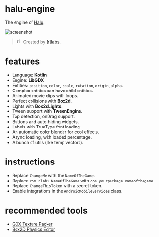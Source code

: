 # halu-engine

The engine of [Halu](https://play.google.com/store/apps/details?id=com.rartworks.halu.android).


![screenshot](https://cloud.githubusercontent.com/assets/1631752/16611273/73f1ece0-4360-11e6-9227-6f9cf6392984.png)

> <img alt="rlabs" width="16" height="16" src="https://user-images.githubusercontent.com/1631752/116227197-400d2380-a72a-11eb-9e7b-389aae76f13e.png" /> Created by [[r]labs](https://r-labs.io).

# features

-   Language: **Kotlin**
-   Engine: **LibGDX**
-   Entities: `position`, `color`, `scale`, `rotation`, `origin`, `alpha`.
-   Complex entities can have child entities.
-   Animated movie clips with loops.
-   Perfect collisions with **Box2d**.
-   Lights with **Box2dLights**.
-   Tween support with **TweenEngine**.
-   Tap detection, onDrag support.
-   Buttons and auto-hiding widgets.
-   Labels with TrueType font loading.
-   An automatic color blender for cool effects.
-   Async loading, with loaded percentage.
-   A bunch of utils (like temp vectors).

# instructions

-   Replace `ChangeMe` with the `NameOfTheGame`.
-   Replace `com.rlabs.NameOfTheGame` with `com.yourpackage.nameofthegame`.
-   Replace `ChangeThisToken` with a secret token.
-   Enable integrations in the `AndroidMobileServices` class.

# recommended tools

-   [GDX Texture Packer](https://github.com/libgdx/libgdx/wiki/Texture-packer)
-   [Box2D Physics Editor](https://www.codeandweb.com/physicseditor)
